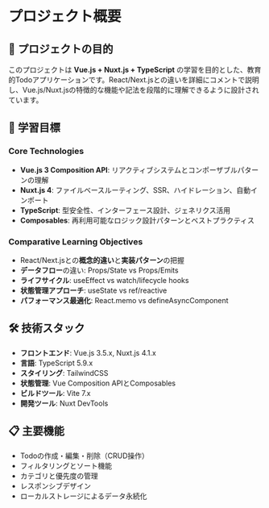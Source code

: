 # プロジェクト概要

## 🎯 プロジェクトの目的

このプロジェクトは **Vue.js + Nuxt.js + TypeScript** の学習を目的とした、教育的Todoアプリケーションです。React/Next.jsとの違いを詳細にコメントで説明し、Vue.js/Nuxt.jsの特徴的な機能や記法を段階的に理解できるように設計されています。

## 🚀 学習目標

### Core Technologies
- **Vue.js 3 Composition API**: リアクティブシステムとコンポーザブルパターンの理解
- **Nuxt.js 4**: ファイルベースルーティング、SSR、ハイドレーション、自動インポート
- **TypeScript**: 型安全性、インターフェース設計、ジェネリクス活用
- **Composables**: 再利用可能なロジック設計パターンとベストプラクティス

### Comparative Learning Objectives
- React/Next.jsとの**概念的違い**と**実装パターン**の把握
- **データフロー**の違い: Props/State vs Props/Emits
- **ライフサイクル**: useEffect vs watch/lifecycle hooks
- **状態管理アプローチ**: useState vs ref/reactive
- **パフォーマンス最適化**: React.memo vs defineAsyncComponent

## 🛠 技術スタック

- **フロントエンド**: Vue.js 3.5.x, Nuxt.js 4.1.x
- **言語**: TypeScript 5.9.x
- **スタイリング**: TailwindCSS
- **状態管理**: Vue Composition APIとComposables
- **ビルドツール**: Vite 7.x
- **開発ツール**: Nuxt DevTools

## 📋 主要機能

- Todoの作成・編集・削除（CRUD操作）
- フィルタリングとソート機能
- カテゴリと優先度の管理
- レスポンシブデザイン
- ローカルストレージによるデータ永続化